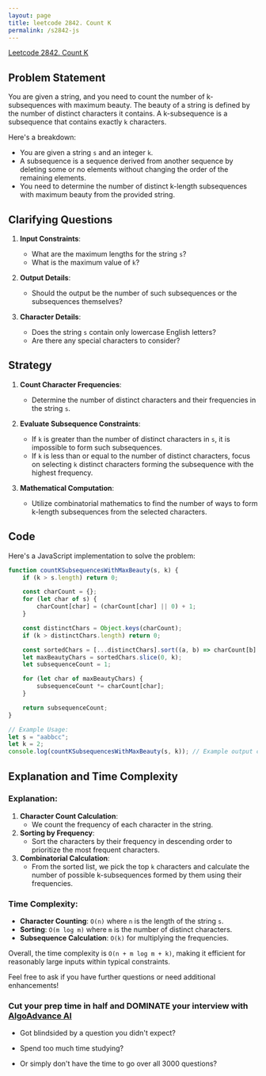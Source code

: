 ```yaml
---
layout: page
title: leetcode 2842. Count K
permalink: /s2842-js
---
```

[Leetcode 2842. Count K](https://algoadvance.github.io/algoadvance/l2842)
## Problem Statement

You are given a string, and you need to count the number of k-subsequences with maximum beauty. The beauty of a string is defined by the number of distinct characters it contains. A k-subsequence is a subsequence that contains exactly `k` characters.

Here's a breakdown:
- You are given a string `s` and an integer `k`.
- A subsequence is a sequence derived from another sequence by deleting some or no elements without changing the order of the remaining elements.
- You need to determine the number of distinct k-length subsequences with maximum beauty from the provided string.

## Clarifying Questions

1. **Input Constraints**:
   - What are the maximum lengths for the string `s`?
   - What is the maximum value of `k`?

2. **Output Details**:
   - Should the output be the number of such subsequences or the subsequences themselves?

3. **Character Details**:
   - Does the string `s` contain only lowercase English letters?
   - Are there any special characters to consider?

## Strategy

1. **Count Character Frequencies**:
   - Determine the number of distinct characters and their frequencies in the string `s`.

2. **Evaluate Subsequence Constraints**:
   - If `k` is greater than the number of distinct characters in `s`, it is impossible to form such subsequences.
   - If `k` is less than or equal to the number of distinct characters, focus on selecting `k` distinct characters forming the subsequence with the highest frequency.

3. **Mathematical Computation**:
   - Utilize combinatorial mathematics to find the number of ways to form k-length subsequences from the selected characters.

## Code

Here's a JavaScript implementation to solve the problem:

```javascript
function countKSubsequencesWithMaxBeauty(s, k) {
    if (k > s.length) return 0;

    const charCount = {};
    for (let char of s) {
        charCount[char] = (charCount[char] || 0) + 1;
    }

    const distinctChars = Object.keys(charCount);
    if (k > distinctChars.length) return 0;

    const sortedChars = [...distinctChars].sort((a, b) => charCount[b] - charCount[a]);
    let maxBeautyChars = sortedChars.slice(0, k);
    let subsequenceCount = 1;

    for (let char of maxBeautyChars) {
        subsequenceCount *= charCount[char];
    }

    return subsequenceCount;
}

// Example Usage:
let s = "aabbcc";
let k = 2;
console.log(countKSubsequencesWithMaxBeauty(s, k)); // Example output could be 12
```

## Explanation and Time Complexity

### Explanation:
1. **Character Count Calculation**:
   - We count the frequency of each character in the string.
2. **Sorting by Frequency**:
   - Sort the characters by their frequency in descending order to prioritize the most frequent characters.
3. **Combinatorial Calculation**:
   - From the sorted list, we pick the top `k` characters and calculate the number of possible k-subsequences formed by them using their frequencies.

### Time Complexity:
- **Character Counting**: `O(n)` where `n` is the length of the string `s`.
- **Sorting**: `O(m log m)` where `m` is the number of distinct characters.
- **Subsequence Calculation**: `O(k)` for multiplying the frequencies.

Overall, the time complexity is `O(n + m log m + k)`, making it efficient for reasonably large inputs within typical constraints.

Feel free to ask if you have further questions or need additional enhancements!


### Cut your prep time in half and DOMINATE your interview with [AlgoAdvance AI](https://algoAdvance.com)

- Got blindsided by a question you didn't expect?

- Spend too much time studying?

- Or simply don't have the time to go over all 3000 questions?


